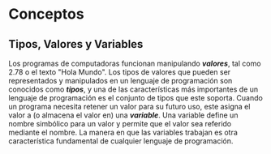 # Conceptos


## Tipos, Valores y Variables

Los programas de computadoras funcionan manipulando ***valores***, tal como 2.78 o el texto "Hola Mundo". Los tipos de valores que pueden ser representados y manipulados en un lenguaje de programación son conocidos como ***tipos***, y una de las características más importantes de un lenguaje de programación es el conjunto de tipos que este soporta. Cuando un programa necesita retener un valor para su futuro uso, este asigna el valor a (o almacena el valor en) una ***variable***. Una variable define un nombre simbólico para un valor y permite que el valor sea referido mediante el nombre. La manera en que las variables trabajan es otra característica fundamental de cualquier lenguaje de programación.
